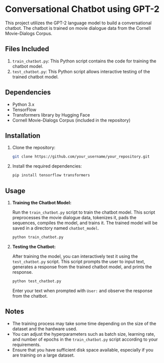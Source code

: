 # Conversational Chatbot using GPT-2

This project utilizes the GPT-2 language model to build a conversational chatbot. The chatbot is trained on movie dialogue data from the Cornell Movie-Dialogs Corpus.

## Files Included

1. `train_chatbot.py`: This Python script contains the code for training the chatbot model.
2. `test_chatbot.py`: This Python script allows interactive testing of the trained chatbot model.

## Dependencies

- Python 3.x
- TensorFlow
- Transformers library by Hugging Face
- Cornell Movie-Dialogs Corpus (included in the repository)

## Installation

1. Clone the repository:

    ```bash
    git clone https://github.com/your_username/your_repository.git
    ```

2. Install the required dependencies:

    ```bash
    pip install tensorflow transformers
    ```

## Usage

1. **Training the Chatbot Model:**

    Run the `train_chatbot.py` script to train the chatbot model. This script preprocesses the movie dialogue data, tokenizes it, pads the sequences, compiles the model, and trains it. The trained model will be saved in a directory named `chatbot_model`.

    ```bash
    python train_chatbot.py
    ```

2. **Testing the Chatbot:**

    After training the model, you can interactively test it using the `test_chatbot.py` script. This script prompts the user to input text, generates a response from the trained chatbot model, and prints the response.

    ```bash
    python test_chatbot.py
    ```

    Enter your text when prompted with `User:` and observe the response from the chatbot.

## Notes

- The training process may take some time depending on the size of the dataset and the hardware used.
- You can adjust the hyperparameters such as batch size, learning rate, and number of epochs in the `train_chatbot.py` script according to your requirements.
- Ensure that you have sufficient disk space available, especially if you are training on a large dataset.
